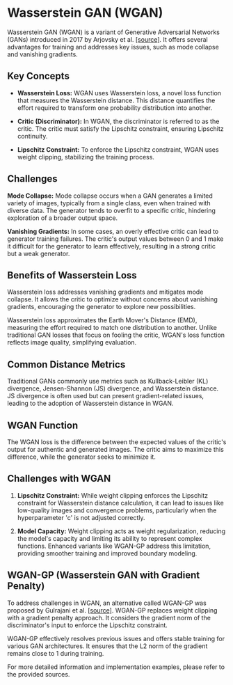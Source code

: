 # Wasserstein GAN (WGAN)

Wasserstein GAN (WGAN) is a variant of Generative Adversarial Networks (GANs) introduced in 2017 by Arjovsky et al. [\[source\]](https://arxiv.org/abs/1701.07875). It offers several advantages for training and addresses key issues, such as mode collapse and vanishing gradients.

## Key Concepts

- **Wasserstein Loss:** WGAN uses Wasserstein loss, a novel loss function that measures the Wasserstein distance. This distance quantifies the effort required to transform one probability distribution into another.

- **Critic (Discriminator):** In WGAN, the discriminator is referred to as the critic. The critic must satisfy the Lipschitz constraint, ensuring Lipschitz continuity.

- **Lipschitz Constraint:** To enforce the Lipschitz constraint, WGAN uses weight clipping, stabilizing the training process.

## Challenges

**Mode Collapse:** Mode collapse occurs when a GAN generates a limited variety of images, typically from a single class, even when trained with diverse data. The generator tends to overfit to a specific critic, hindering exploration of a broader output space.

**Vanishing Gradients:** In some cases, an overly effective critic can lead to generator training failures. The critic's output values between 0 and 1 make it difficult for the generator to learn effectively, resulting in a strong critic but a weak generator.

## Benefits of Wasserstein Loss

Wasserstein loss addresses vanishing gradients and mitigates mode collapse. It allows the critic to optimize without concerns about vanishing gradients, encouraging the generator to explore new possibilities.

Wasserstein loss approximates the Earth Mover's Distance (EMD), measuring the effort required to match one distribution to another. Unlike traditional GAN losses that focus on fooling the critic, WGAN's loss function reflects image quality, simplifying evaluation.

## Common Distance Metrics

Traditional GANs commonly use metrics such as Kullback-Leibler (KL) divergence, Jensen-Shannon (JS) divergence, and Wasserstein distance. JS divergence is often used but can present gradient-related issues, leading to the adoption of Wasserstein distance in WGAN.

## WGAN Function

The WGAN loss is the difference between the expected values of the critic's output for authentic and generated images. The critic aims to maximize this difference, while the generator seeks to minimize it.

## Challenges with WGAN

1. **Lipschitz Constraint:** While weight clipping enforces the Lipschitz constraint for Wasserstein distance calculation, it can lead to issues like low-quality images and convergence problems, particularly when the hyperparameter 'c' is not adjusted correctly.

2. **Model Capacity:** Weight clipping acts as weight regularization, reducing the model's capacity and limiting its ability to represent complex functions. Enhanced variants like WGAN-GP address this limitation, providing smoother training and improved boundary modeling.

## WGAN-GP (Wasserstein GAN with Gradient Penalty)

To address challenges in WGAN, an alternative called WGAN-GP was proposed by Gulrajani et al. [\[source\]](https://arxiv.org/abs/1704.00028). WGAN-GP replaces weight clipping with a gradient penalty approach. It considers the gradient norm of the discriminator's input to enforce the Lipschitz constraint.

WGAN-GP effectively resolves previous issues and offers stable training for various GAN architectures. It ensures that the L2 norm of the gradient remains close to 1 during training.

For more detailed information and implementation examples, please refer to the provided sources.
